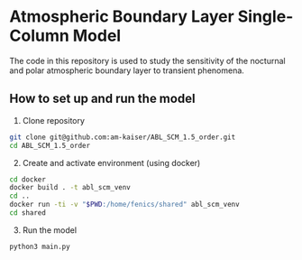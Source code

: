# Atmospheric Boundary Layer Single-Column Model

The code in this repository is used to study the sensitivity of the nocturnal and polar atmospheric boundary layer to transient phenomena. 


## How to set up and run the model
1. Clone repository
```bash
git clone git@github.com:am-kaiser/ABL_SCM_1.5_order.git
cd ABL_SCM_1.5_order
```
2. Create and activate environment (using docker)
```bash
cd docker
docker build . -t abl_scm_venv
cd ..
docker run -ti -v "$PWD:/home/fenics/shared" abl_scm_venv
cd shared
```

3. Run the model
```bash
python3 main.py
```
